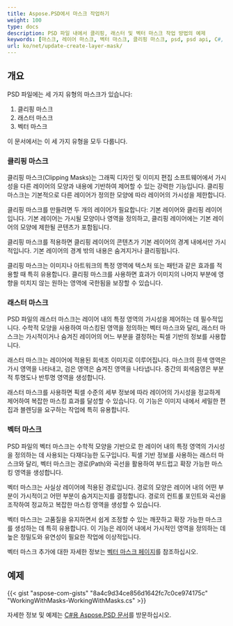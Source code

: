 ```yaml
---
title: Aspose.PSD에서 마스크 작업하기
weight: 100
type: docs
description: PSD 파일 내에서 클리핑, 래스터 및 벡터 마스크 작업 방법의 예제
keywords: [마스크, 레이어 마스크, 벡터 마스크, 클리핑 마스크, psd, psd api, C#, 셰이프, 코드 샘플]
url: ko/net/update-create-layer-mask/
---
```


## 개요

PSD 파일에는 세 가지 유형의 마스크가 있습니다:
1. 클리핑 마스크
2. 래스터 마스크
3. 벡터 마스크

이 문서에서는 이 세 가지 유형을 모두 다룹니다.

### 클리핑 마스크

클리핑 마스크(Clipping Masks)는 그래픽 디자인 및 이미지 편집 소프트웨어에서 가시성을 다른 레이어의 모양과 내용에 기반하여 제어할 수 있는 강력한 기능입니다. 클리핑 마스크는 기본적으로 다른 레이어가 정의한 모양에 따라 레이어의 가시성을 제한합니다.

클리핑 마스크를 만들려면 두 개의 레이어가 필요합니다: 기본 레이어와 클리핑 레이어입니다. 기본 레이어는 가시될 모양이나 영역을 정의하고, 클리핑 레이어에는 기본 레이어의 모양에 제한될 콘텐츠가 포함됩니다.

클리핑 마스크를 적용하면 클리핑 레이어의 콘텐츠가 기본 레이어의 경계 내에서만 가시적입니다. 기본 레이어의 경계 밖의 내용은 숨겨지거나 클리핑됩니다.

클리핑 마스크는 이미지나 아트워크의 특정 영역에 텍스처 또는 패턴과 같은 효과를 적용할 때 특히 유용합니다. 클리핑 마스크를 사용하면 효과가 이미지의 나머지 부분에 영향을 미치지 않는 원하는 영역에 국한됨을 보장할 수 있습니다.

### 래스터 마스크

PSD 파일의 래스터 마스크는 레이어 내의 특정 영역의 가시성을 제어하는 데 필수적입니다. 수학적 모양을 사용하여 마스킹된 영역을 정의하는 벡터 마스크와 달리, 래스터 마스크는 가시적이거나 숨겨진 레이어의 어느 부분을 결정하는 픽셀 기반의 정보를 사용합니다.

래스터 마스크는 레이어에 적용된 회색조 이미지로 이루어집니다. 마스크의 흰색 영역은 가시 영역을 나타내고, 검은 영역은 숨겨진 영역을 나타냅니다. 중간의 회색음영은 부분적 투명도나 반투명 영역을 생성합니다.

래스터 마스크를 사용하면 픽셀 수준의 세부 정보에 따라 레이어의 가시성을 정교하게 제어하여 복잡한 마스킹 효과를 달성할 수 있습니다. 이 기능은 이미지 내에서 세밀한 편집과 블렌딩을 요구하는 작업에 특히 유용합니다.

### 벡터 마스크

PSD 파일의 벡터 마스크는 수학적 모양을 기반으로 한 레이어 내의 특정 영역의 가시성을 정의하는 데 사용되는 다재다능한 도구입니다. 픽셀 기반 정보를 사용하는 래스터 마스크와 달리, 벡터 마스크는 경로(Path)와 곡선을 활용하여 부드럽고 확장 가능한 마스킹 영역을 생성합니다.

벡터 마스크는 사실상 레이어에 적용된 경로입니다. 경로의 모양은 레이어 내의 어떤 부분이 가시적이고 어떤 부분이 숨겨지는지를 결정합니다. 경로의 컨트롤 포인트와 곡선을 조작하여 정교하고 복잡한 마스킹 영역을 생성할 수 있습니다.

벡터 마스크는 고품질을 유지하면서 쉽게 조정할 수 있는 깨끗하고 확장 가능한 마스크를 생성하는 데 특히 유용합니다. 이 기능은 레이어 내에서 가시적인 영역을 정의하는 데 높은 정밀도와 유연성이 필요한 작업에 이상적입니다.

벡터 마스크 추가에 대한 자세한 정보는 [벡터 마스크 페이지](psd/ko/net/layer-vector-mask/)를 참조하십시오.

## 예제
{{< gist "aspose-com-gists" "8a4c9d34ce856d1642fc7c0ce974175c" "WorkingWithMasks-WorkingWithMasks.cs" >}}

자세한 정보 및 예제는 [C#용 Aspose.PSD 문서](https://docs.aspose.com/psd/net/)를 방문하십시오.

